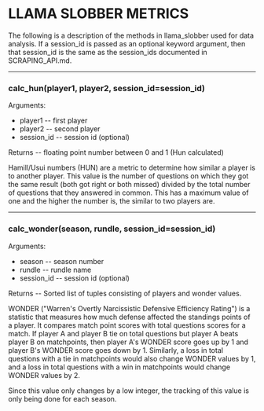 # LLAMA SLOBBER METRICS

The following is a description of the methods in llama_slobber used for data
analysis.  If a session_id is passed as an optional keyword argument, then
that session_id is the same as the session_ids documented in SCRAPING_API.md.

***

### calc_hun(player1, player2, session_id=session_id)

Arguments:
  * player1 -- first player
  * player2 -- second player
  * session_id -- session id (optional)

Returns -- floating point number between 0 and 1 (Hun calculated)

Hamill/Usui numbers (HUN) are a metric to determine how similar a player
is to another player.  This value is the number of questions on which they
got the same result (both got right or both missed) divided by the total
number of questions that they answered in common.  This has a maximum
value of one and the higher the number is, the similar to two players are.

***

### calc_wonder(season, rundle, session_id=session_id)

Arguments:
  * season -- season number
  * rundle -- rundle name
  * session_id -- session id (optional)

Returns -- Sorted list of tuples consisting of players and wonder values.

WONDER ("Warren's Overtly Narcissistic Defensive Efficiency Rating") is a 
statistic that measures how much defense affected the standings points
of a player.  It compares match point scores with total questions scores
for a match.  If player A and player B tie on total questions but player A
beats player B on matchpoints, then player A's WONDER score goes up by 1 and
player B's WONDER score goes down by 1.  Similarly, a loss in total questions
with a tie in matchpoints would also change WONDER values by 1, and a loss in
total questions with a win in matchpoints would change WONDER values by 2.

Since this value only changes by a low integer, the tracking of this value
is only being done for each season. 

